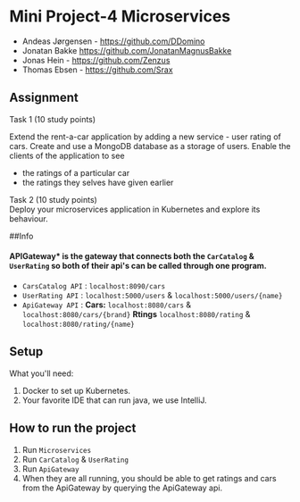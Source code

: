 # Mini Project-4 Microservices
- Andeas Jørgensen - https://github.com/DDomino
- Jonatan Bakke https://github.com/JonatanMagnusBakke
- Jonas Hein - https://github.com/Zenzus
- Thomas Ebsen - https://github.com/Srax 

## Assignment
Task 1 (10 study points)

Extend the rent-a-car application by adding a new service - user rating of cars. Create and use a MongoDB database as a storage of users. Enable the clients of the application to see

- the ratings of a particular car
- the ratings they selves have given earlier


Task 2 (10 study points)  
Deploy your microservices application in Kubernetes and explore its behaviour.

##Info

#### APIGateway* is the gateway that connects both the `CarCatalog` & `UserRating` so both  of their api's can be called through one program.  
- `CarsCatalog API` : `localhost:8090/cars`
- `UserRating API` : `localhost:5000/users` & `localhost:5000/users/{name}`
- `ApiGateway API` : **Cars:** `localhost:8080/cars` & `localhost:8080/cars/{brand}` **Rtings** `localhost:8080/rating` & `localhost:8080/rating/{name}`

## Setup
What you'll need:
1. Docker to set up Kubernetes.
2. Your favorite IDE that can run java, we use IntelliJ.

## How to run the project
1. Run `Microservices`
2. Run `CarCatalog` & `UserRating`
3. Run `ApiGateway`
4. When they are all running, you should be able to get ratings and cars from the ApiGateway by querying the ApiGateway api.
